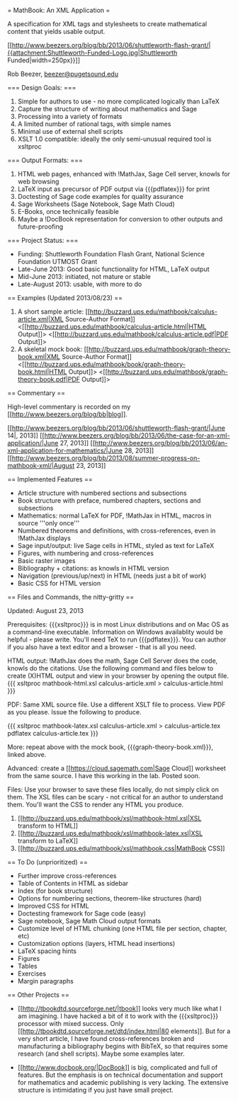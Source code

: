= MathBook: An XML Application =

A specification for XML tags and stylesheets to create mathematical content that yields usable output.

[[http://www.beezers.org/blog/bb/2013/06/shuttleworth-flash-grant/|{{attachment:Shuttleworth-Funded-Logo.jpg|Shuttleworth Funded|width=250px}}]]

Rob Beezer, beezer@pugetsound.edu

=== Design Goals: ===

  1. Simple for authors to use - no more complicated logically than LaTeX
  1. Capture the structure of writing about mathematics and Sage
  1. Processing into a variety of formats
  1. A limited number of rational tags, with simple names
  1. Minimal use of external shell scripts
  1. XSLT 1.0 compatible: ideally the only semi-unusual required tool is xsltproc 

=== Output Formats: ===

  1.  HTML web pages, enhanced with !MathJax, Sage Cell server, knowls for web browsing
  1.  LaTeX input as precursor of PDF output  via {{{pdflatex}}} for print
  1.  Doctesting of Sage code examples for quality assurance
  1.  Sage Worksheets (Sage Notebook, Sage Math Cloud)
  1.  E-Books, once technically feasible
  1.  Maybe a !DocBook representation for conversion to other outputs and future-proofing

=== Project Status: ===

  * Funding:  Shuttleworth Foundation Flash Grant, National Science Foundation UTMOST Grant
  * Late-June 2013: Good basic functionality for HTML, LaTeX output
  * Mid-June 2013: initiated, not mature or stable
  * Late-August 2013: usable, with more to do

== Examples (Updated 2013/08/23) ==

  1.  A short sample article:  [[http://buzzard.ups.edu/mathbook/calculus-article.xml|XML Source-Author Format]] <[[http://buzzard.ups.edu/mathbook/calculus-article.html|HTML Output]]> <[[http://buzzard.ups.edu/mathbook/calculus-article.pdf|PDF Output]]>
  1. A skeletal mock book: [[http://buzzard.ups.edu/mathbook/graph-theory-book.xml|XML Source-Author Format]] <[[http://buzzard.ups.edu/mathbook/book/graph-theory-book.html|HTML Output]]> <[[http://buzzard.ups.edu/mathbook/graph-theory-book.pdf|PDF Output]]>

== Commentary ==

High-level commentary is recorded on my [[http://www.beezers.org/blog/bb|blog]].

[[http://www.beezers.org/blog/bb/2013/06/shuttleworth-flash-grant/|June 14|, 2013]]
[[http://www.beezers.org/blog/bb/2013/06/the-case-for-an-xml-application/|June 27, 2013]]
[[http://www.beezers.org/blog/bb/2013/06/an-xml-application-for-mathematics/|June 28, 2013]]
[[http://www.beezers.org/blog/bb/2013/08/summer-progress-on-mathbook-xml/|August 23, 2013]]

== Implemented Features ==

 * Article structure with numbered sections and subsections
 * Book structure with preface, numbered chapters, sections and subsections
 * Mathematics: normal LaTeX for PDF, !MathJax in HTML, macros in source '''only once'''
 * Numbered theorems and definitions, with cross-references, even in !MathJax displays
 * Sage input/output: live Sage cells in HTML, styled as text for LaTeX
 * Figures, with numbering and cross-references
 * Basic raster images
 * Bibliography + citations: as knowls in HTML version
 * Navigation (previous/up/next) in HTML (needs just a bit of work)
 * Basic CSS for HTML version

== Files and Commands, the nitty-gritty ==

Updated: August 23, 2013

Prerequisites:  {{{xsltproc}}} is in most Linux distributions and on Mac OS as a command-line executable.  Information on Windows availablity would be helpful - please write.  You'll need TeX to run {{{pdflatex}}}.  You can author if you also have a text editor and a browser - that is all you need.
  
HTML output: !MathJax does the math, Sage Cell Server does the code, knowls do the citations.  Use the following command and files below to create (X)HTML output and view in your browser by opening the output file. 
{{{
xsltproc mathbook-html.xsl calculus-article.xml > calculus-article.html
}}}

PDF: Same XML source file.  Use a different XSLT file to process.  View PDF as you please. Issue the following to produce.

{{{
xsltproc mathbook-latex.xsl calculus-article.xml > calculus-article.tex
pdflatex calculus-article.tex
}}}

More:  repeat above with the mock book, {{{graph-theory-book.xml}}}, linked above.

Advanced: create a [[https://cloud.sagemath.com|Sage Cloud]] worksheet from the same source.  I have this working in the lab.  Posted soon.

Files: Use your browser to save these files locally, do not simply click on them.  The XSL files can be scary - not critical for an author to understand them.  You'll want the CSS to render any HTML you produce.

  1.  [[http://buzzard.ups.edu/mathbook/xsl/mathbook-html.xsl|XSL transform to HTML]]
  1.  [[http://buzzard.ups.edu/mathbook/xsl/mathbook-latex.xsl|XSL transform to LaTeX]]
  1.  [[http://buzzard.ups.edu/mathbook/xsl/mathbook.css|MathBook CSS]]

== To Do (unprioritized) ==

 * Further improve cross-references
 * Table of Contents in HTML as sidebar
 * Index (for book structure)
 * Options for numbering sections, theorem-like structures (hard)
 * Improved CSS for HTML
 * Doctesting framework for Sage code (easy)
 * Sage notebook, Sage Math Cloud output formats
 * Customize level of HTML chunking (one HTML file per section, chapter, etc)
 * Customization options (layers, HTML head insertions)
 * LaTeX spacing hints
 * Figures
 * Tables
 * Exercises
 * Margin paragraphs

== Other Projects ==

 * [[http://tbookdtd.sourceforge.net/|tbook]] looks very much like what I am imagining.  I have hacked a bit of it to work with the {{{xsltproc}}} processor with mixed success.  Only [[http://tbookdtd.sourceforge.net/dtd/index.html|80 elements]].  But for a very short article, I have found cross-references broken and manufacturing a bibliography begins with BibTeX, so that requires some research (and shell scripts).  Maybe some examples later.

 * [[http://www.docbook.org/|DocBook]] is big, complicated and full of features. But the emphasis is on technical documentation and support for mathematics and academic publishing is very lacking.  The extensive structure is intimidating if you just have small project.
